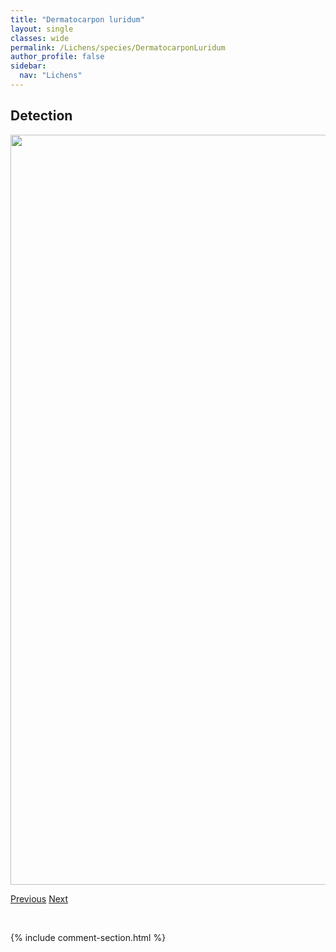 ```yaml
---
title: "Dermatocarpon luridum"
layout: single
classes: wide
permalink: /Lichens/species/DermatocarponLuridum
author_profile: false
sidebar:
  nav: "Lichens"
---
```


<h2>Detection</h2>

<a href="https://drive.google.com/uc?export=view&id=1r_vVLAfi8o7uJpd_vSJrDdPKLZglQoi1">
<img src="https://drive.google.com/uc?export=view&id=1r_vVLAfi8o7uJpd_vSJrDdPKLZglQoi1" height = "1200" width = "800">
</a>


<a href="/DevelopmentWebsite/Lichens/species/DermatocarponDolomiticum" class="pagination--pager" title="Dermatocarpon dolomiticum">Previous</a> <a href="/DevelopmentWebsite/Lichens/species/DermatocarponMiniatum" class="pagination--pager" title="Dermatocarpon miniatum">Next</a>

<p>&nbsp;</p>

{% include comment-section.html %}

